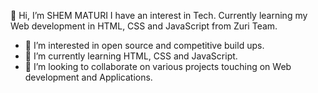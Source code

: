 👋 Hi, I’m SHEM MATURI 
I have an interest in Tech. 
Currently learning my Web development in HTML, CSS and JavaScript from Zuri Team.

- 👀 I’m interested in open source and competitive build ups.
- 🌱 I’m currently learning HTML, CSS and JavaScript.
- 💞️ I’m looking to collaborate on various projects touching on Web development and Applications.

